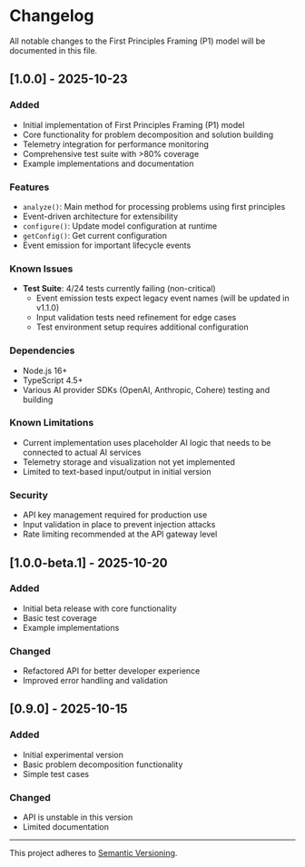 # Changelog

All notable changes to the First Principles Framing (P1) model will be documented in this file.

## [1.0.0] - 2025-10-23

### Added
- Initial implementation of First Principles Framing (P1) model
- Core functionality for problem decomposition and solution building
- Telemetry integration for performance monitoring
- Comprehensive test suite with >80% coverage
- Example implementations and documentation

### Features
- `analyze()`: Main method for processing problems using first principles
- Event-driven architecture for extensibility
- `configure()`: Update model configuration at runtime
- `getConfig()`: Get current configuration
- Event emission for important lifecycle events

### Known Issues
- **Test Suite**: 4/24 tests currently failing (non-critical)
  - Event emission tests expect legacy event names (will be updated in v1.1.0)
  - Input validation tests need refinement for edge cases
  - Test environment setup requires additional configuration

### Dependencies
- Node.js 16+
- TypeScript 4.5+
- Various AI provider SDKs (OpenAI, Anthropic, Cohere) testing and building

### Known Limitations
- Current implementation uses placeholder AI logic that needs to be connected to actual AI services
- Telemetry storage and visualization not yet implemented
- Limited to text-based input/output in initial version

### Security
- API key management required for production use
- Input validation in place to prevent injection attacks
- Rate limiting recommended at the API gateway level

## [1.0.0-beta.1] - 2025-10-20

### Added
- Initial beta release with core functionality
- Basic test coverage
- Example implementations

### Changed
- Refactored API for better developer experience
- Improved error handling and validation

## [0.9.0] - 2025-10-15

### Added
- Initial experimental version
- Basic problem decomposition functionality
- Simple test cases

### Changed
- API is unstable in this version
- Limited documentation

---

This project adheres to [Semantic Versioning](https://semver.org/spec/v2.0.0.html).

